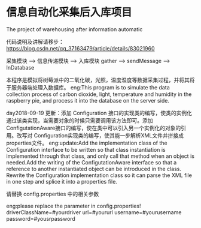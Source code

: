 
# 信息自动化采集后入库项目
The project of warehousing after information automatic 

代码说明及讲解请移步：https://blog.csdn.net/qq_37163479/article/details/83021960

采集模块 --> 信息传递模块  --> 入库模块
gather  --> sendMessage  --> InDatabase

本程序是模拟将树莓派中的二氧化碳，光照，温度湿度等数据采集过程，并将其将于服务器端处理入数据库。
eng:This program is to simulate the data collection process of carbon dioxide, light, temperature and humidity in the raspberry pie, and process it into the database on the server side.

day2018-09-19 更新：添加 Configuration 接口的实现类的编写，使类的实例化通过该类实现，当需要对象的时候只需要调用该方法即可。添加 ConfigutationAware接口的编写，使在类中可以引入另一个实例化的对象的引用。改写对 Configuration实现类的编写，使其能一步解析XML文件并拼接成properties文件。 
eng:update:Add the implementation class of the Configuration interface to be written so that class instantiation is implemented through that class, and only call that method when an object is needed.Add the writing of the ConfigutationAware interface so that a reference to another instantiated object can be introduced in the class. Rewrite the Configuration implementation class so it can parse the XML file in one step and splice it into a properties file.

请替换 config.properties 中的相关参数

eng:please replace the parameter in config.properties!
driverClassName=#yourdriver
url=#yoururl
username=#yourusername
password=#yousrpassword
